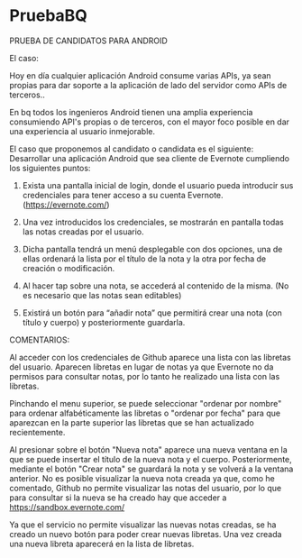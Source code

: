 # PruebaBQ
PRUEBA DE CANDIDATOS PARA ANDROID

El caso:

Hoy en día cualquier aplicación Android consume varias APIs, ya sean propias para dar soporte a la aplicación de lado del servidor como APIs de terceros..

En bq todos los ingenieros Android tienen una amplia experiencia consumiendo API's propias o de terceros, con el mayor foco posible en dar una experiencia al usuario inmejorable.

El caso que proponemos al candidato o candidata es el siguiente:
Desarrollar una aplicación Android que sea cliente de Evernote cumpliendo los siguientes puntos:

1. Exista una pantalla inicial de login, donde el usuario pueda introducir sus credenciales para tener acceso a su cuenta Evernote. (https://evernote.com/)

2. Una vez introducidos los credenciales, se mostrarán en pantalla todas las notas creadas por el usuario.

3. Dicha pantalla tendrá un menú desplegable con dos opciones, una de ellas ordenará la lista por el título de la nota y la otra por fecha de creación o modificación.

4. Al hacer tap sobre una nota, se accederá al contenido de la misma. (No es necesario que las notas sean editables)

5. Existirá un botón para “añadir nota” que permitirá crear una nota (con título y cuerpo) y posteriormente guardarla.


COMENTARIOS:

Al acceder con los credenciales de Github aparece una lista con las libretas del usuario. Aparecen libretas en lugar de notas ya que Evernote no da permisos para consultar notas, por lo tanto he realizado una lista con las libretas. 

Pinchando el menu superior, se puede seleccionar "ordenar por nombre" para ordenar alfabéticamente las libretas o "ordenar por fecha" para que aparezcan en la parte superior las libretas que se han actualizado recientemente.

Al presionar sobre el botón "Nueva nota" aparece una nueva ventana en la que se puede insertar el título de la nueva nota y el cuerpo. Posteriormente, mediante el botón "Crear nota" se guardará la nota y se volverá a la ventana anterior. No es posible visualizar la nueva nota creada ya que, como he comentado, Github no permite visualizar las notas del usuario, por lo que para consultar si la nueva se ha creado hay que acceder a https://sandbox.evernote.com/

Ya que el servicio no permite visualizar las nuevas notas creadas, se ha creado un nuevo botón para poder crear nuevas libretas. Una vez creada una nueva libreta aparecerá en la lista de libretas. 
